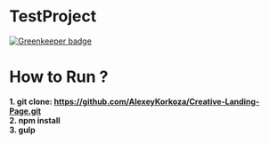# TestProject

[![Greenkeeper badge](https://badges.greenkeeper.io/AlexeyKorkoza/TestProject.svg)](https://greenkeeper.io/)

How to Run ?
=====================
**1. git clone: https://github.com/AlexeyKorkoza/Creative-Landing-Page.git <br/>
2. npm install <br/>
3. gulp**
